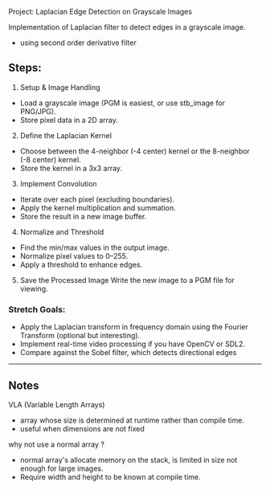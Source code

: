 Project: Laplacian Edge Detection on Grayscale Images

Implementation of Laplacian filter to detect edges in a grayscale image.
- using second order derivative filter

## Steps:
1. Setup & Image Handling
- Load a grayscale image (PGM is easiest, or use stb_image for PNG/JPG).
- Store pixel data in a 2D array.

2. Define the Laplacian Kernel
- Choose between the 4-neighbor (-4 center) kernel or the 8-neighbor (-8 center) kernel.
- Store the kernel in a 3x3 array.

3. Implement Convolution
- Iterate over each pixel (excluding boundaries).
- Apply the kernel multiplication and summation.
- Store the result in a new image buffer.

4. Normalize and Threshold
- Find the min/max values in the output image.
- Normalize pixel values to 0–255.
- Apply a threshold to enhance edges.

5. Save the Processed Image
Write the new image to a PGM file for viewing.


### Stretch Goals:
- Apply the Laplacian transform in frequency domain using the Fourier Transform (optional but interesting).
- Implement real-time video processing if you have OpenCV or SDL2.
- Compare against the Sobel filter, which detects directional edges


--- 
## Notes

VLA (Variable Length Arrays)
- array whose size is determined at runtime rather than compile time.
- useful when dimensions are not fixed


why not use a normal array ?
- normal array's allocate memory on the stack, is limited in size not enough for large images.
- Require width and height to be known at compile time.

